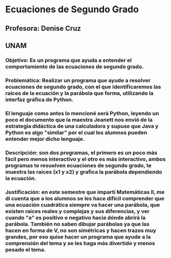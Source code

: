 # Ecuaciones de Segundo Grado

## Profesora: Denise Cruz
## UNAM

### Objetivo: Es un programa que ayuda a entender el comportamiento de las ecuaciones de segundo grado.
### Problemática: Realizar un programa que ayude a resolver ecuaciones de segundo grado, con el que identificaremos las raíces de la ecuación y la parábola que forma, utilizando la interfaz gráfica de Python.
### El lenguaje como antes lo mencioné será Python, leyendo un poco el documento que la maestra Jeanett nos envió de la estrategia didáctica de una calculadora y supuse que Java y Python es algo "similar" por el cual los alumnos pueden entender mejor dicho lenguaje.
### Descripción: son dos programas, el primero es un poco más fácil pero menos interactivo y el otro es más interactivo, ambos programas te resuelven ecuaciones de segundo grado, te muestra las raíces (x1 y x2) y grafica la parábola dependiendo la ecuación.
### Justificación: en este semestre que impartí Matemáticas ll, me di cuenta que a los alumnos se les hace difícil comprender que una ecuación cuadrática siempre va hacer una parábola, que existen raíces reales y complejas y sus diferencias, y ver cuando "a" es positivo o negativo hacia dónde abrirá la parábola. También no saben dibujar parábolas ya que las hacen en forma de V, no son simétricas y hacen trazos muy grandes, por eso quise hacer un programa que ayude a la comprensión del tema y se les haga más divertido y menos pesado el tema.
